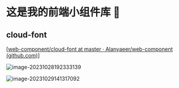 # 这是我的前端小组件库 :thinking:

## cloud-font

[[web-component/cloud-font at master · Alanyaeer/web-component (github.com)](https://github.com/Alanyaeer/web-component/tree/master/cloud-font)]

![image-20231028192333139](https://cdn.jsdelivr.net/gh/Alanyaeer/web-component@master/assets/202310282006780.png)

[]()

![image-20231029141317092](https://cdn.jsdelivr.net/gh/Alanyaeer/web-component@master/assets/202310291413234.png)
